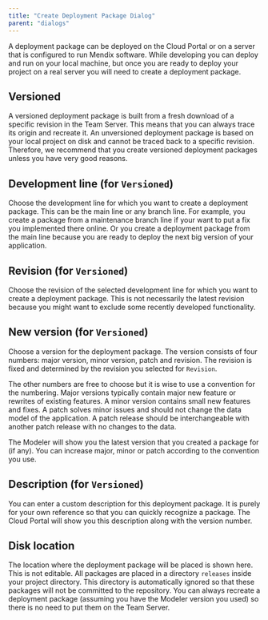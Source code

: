 ```yaml
---
title: "Create Deployment Package Dialog"
parent: "dialogs"
---
```

A deployment package can be deployed on the Cloud Portal or on a server that is configured to run Mendix software. While developing you can deploy and run on your local machine, but once you are ready to deploy your project on a real server you will need to create a deployment package.

## Versioned

A versioned deployment package is built from a fresh download of a specific revision in the Team Server. This means that you can always trace its origin and recreate it. An unversioned deployment package is based on your local project on disk and cannot be traced back to a specific revision. Therefore, we recommend that you create versioned deployment packages unless you have very good reasons.

## Development line (for `Versioned`)

Choose the development line for which you want to create a deployment package. This can be the main line or any branch line. For example, you create a package from a maintenance branch line if your want to put a fix you implemented there online. Or you create a deployment package from the main line because you are ready to deploy the next big version of your application.

## Revision (for `Versioned`)

Choose the revision of the selected development line for which you want to create a deployment package. This is not necessarily the latest revision because you might want to exclude some recently developed functionality.

## New version (for `Versioned`)

Choose a version for the deployment package. The version consists of four numbers: major version, minor version, patch and revision. The revision is fixed and determined by the revision you selected for `Revision`.

The other numbers are free to choose but it is wise to use a convention for the numbering. Major versions typically contain major new feature or rewrites of existing features. A minor version contains small new features and fixes. A patch solves minor issues and should not change the data model of the application. A patch release should be interchangeable with another patch release with no changes to the data.

The Modeler will show you the latest version that you created a package for (if any). You can increase major, minor or patch according to the convention you use.

## Description (for `Versioned`)

You can enter a custom description for this deployment package. It is purely for your own reference so that you can quickly recognize a package. The Cloud Portal will show you this description along with the version number.

## Disk location

The location where the deployment package will be placed is shown here. This is not editable. All packages are placed in a directory `releases` inside your project directory. This directory is automatically ignored so that these packages will not be committed to the repository. You can always recreate a deployment package (assuming you have the Modeler version you used) so there is no need to put them on the Team Server.
